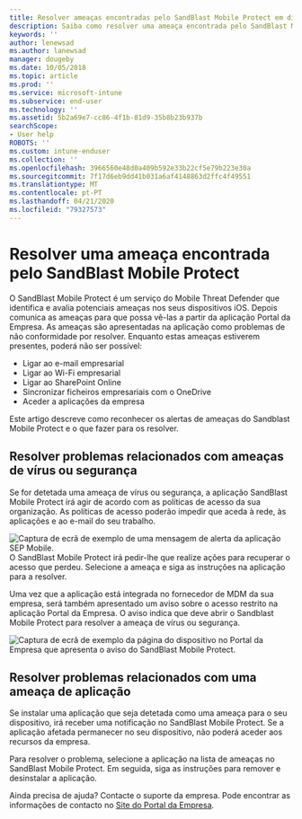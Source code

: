 ```yaml
---
title: Resolver ameaças encontradas pelo SandBlast Mobile Protect em dispositivos iOS | Documentos da Microsoft
description: Saiba como resolver uma ameaça encontrada pelo SandBlast Mobile Protect para iOS.
keywords: ''
author: lenewsad
ms.author: lanewsad
manager: dougeby
ms.date: 10/05/2018
ms.topic: article
ms.prod: ''
ms.service: microsoft-intune
ms.subservice: end-user
ms.technology: ''
ms.assetid: 5b2a69e7-cc86-4f1b-81d9-35b8b23b937b
searchScope:
- User help
ROBOTS: ''
ms.custom: intune-enduser
ms.collection: ''
ms.openlocfilehash: 3966560e48d0a409b592e33b22cf5e79b223e30a
ms.sourcegitcommit: 7f17d6eb9dd41b031a6af4148863d2ffc4f49551
ms.translationtype: MT
ms.contentlocale: pt-PT
ms.lasthandoff: 04/21/2020
ms.locfileid: "79327573"
---
```

# <a name="resolve-a-threat-found-by-sandblast-mobile-protect"></a>Resolver uma ameaça encontrada pelo SandBlast Mobile Protect

O SandBlast Mobile Protect é um serviço do Mobile Threat Defender que identifica e avalia potenciais ameaças nos seus dispositivos iOS. Depois comunica as ameaças para que possa vê-las a partir da aplicação Portal da Empresa. As ameaças são apresentadas na aplicação como problemas de não conformidade por resolver. Enquanto estas ameaças estiverem presentes, poderá não ser possível:   

* Ligar ao e-mail empresarial
* Ligar ao Wi-Fi empresarial
* Ligar ao SharePoint Online
* Sincronizar ficheiros empresariais com o OneDrive
* Aceder a aplicações da empresa

Este artigo descreve como reconhecer os alertas de ameaças do Sandblast Mobile Protect e o que fazer para os resolver.  

## <a name="troubleshoot-virus-or-security-threat"></a>Resolver problemas relacionados com ameaças de vírus ou segurança  
Se for detetada uma ameaça de vírus ou segurança, a aplicação SandBlast Mobile Protect irá agir de acordo com as políticas de acesso da sua organização. As políticas de acesso poderão impedir que aceda à rede, às aplicações e ao e-mail do seu trabalho.  

![Captura de ecrã de exemplo de uma mensagem de alerta da aplicação SEP Mobile.](./media/skycure-list-of-potential-issues-android.png)  
O SandBlast Mobile Protect irá pedir-lhe que realize ações para recuperar o acesso que perdeu. Selecione a ameaça e siga as instruções na aplicação para a resolver.

Uma vez que a aplicação está integrada no fornecedor de MDM da sua empresa, será também apresentado um aviso sobre o acesso restrito na aplicação Portal da Empresa. O aviso indica que deve abrir o Sandblast Mobile Protect para resolver a ameaça de vírus ou segurança.  

  ![Captura de ecrã de exemplo da página do dispositivo no Portal da Empresa que apresenta o aviso do SandBlast Mobile Protect.](./media/CP-lookout-virus-banner-1808.png)  

## <a name="troubleshoot-an-app-threat"></a>Resolver problemas relacionados com uma ameaça de aplicação  

Se instalar uma aplicação que seja detetada como uma ameaça para o seu dispositivo, irá receber uma notificação no SandBlast Mobile Protect. Se a aplicação afetada permanecer no seu dispositivo, não poderá aceder aos recursos da empresa.  

Para resolver o problema, selecione a aplicação na lista de ameaças no SandBlast Mobile Protect. Em seguida, siga as instruções para remover e desinstalar a aplicação.  

Ainda precisa de ajuda? Contacte o suporte da empresa. Pode encontrar as informações de contacto no [Site do Portal da Empresa](https://go.microsoft.com/fwlink/?linkid=2010980).  
